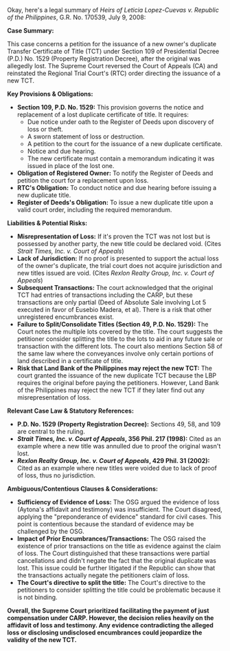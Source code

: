 Okay, here's a legal summary of *Heirs of Leticia Lopez-Cuevas v. Republic of the Philippines*, G.R. No. 170539, July 9, 2008:

**Case Summary:**

This case concerns a petition for the issuance of a new owner's duplicate Transfer Certificate of Title (TCT) under Section 109 of Presidential Decree (P.D.) No. 1529 (Property Registration Decree), after the original was allegedly lost. The Supreme Court reversed the Court of Appeals (CA) and reinstated the Regional Trial Court's (RTC) order directing the issuance of a new TCT.

**Key Provisions & Obligations:**

*   **Section 109, P.D. No. 1529:** This provision governs the notice and replacement of a lost duplicate certificate of title. It requires:
    *   Due notice under oath to the Register of Deeds upon discovery of loss or theft.
    *   A sworn statement of loss or destruction.
    *   A petition to the court for the issuance of a new duplicate certificate.
    *   Notice and due hearing.
    *   The new certificate must contain a memorandum indicating it was issued in place of the lost one.
*   **Obligation of Registered Owner:** To notify the Register of Deeds and petition the court for a replacement upon loss.
*   **RTC's Obligation:** To conduct notice and due hearing before issuing a new duplicate title.
*   **Register of Deeds's Obligation:** To issue a new duplicate title upon a valid court order, including the required memorandum.

**Liabilities & Potential Risks:**

*   **Misrepresentation of Loss:** If it's proven the TCT was not lost but is possessed by another party, the new title could be declared void. (Cites *Strait Times, Inc. v. Court of Appeals*)
*   **Lack of Jurisdiction:** If no proof is presented to support the actual loss of the owner's duplicate, the trial court does not acquire jurisdiction and new titles issued are void. (Cites *Rexlon Realty Group, Inc. v. Court of Appeals*)
*   **Subsequent Transactions:** The court acknowledged that the original TCT had entries of transactions including the CARP, but these transactions are only partial (Deed of Absolute Sale involving Lot 5 executed in favor of Eusebio Madera, et al). There is a risk that other unregistered encumbrances exist.
*   **Failure to Split/Consolidate Titles (Section 49, P.D. No. 1529):** The Court notes the multiple lots covered by the title. The court suggests the petitioner consider splitting the title to the lots to aid in any future sale or transaction with the different lots. The court also mentions Section 58 of the same law where the conveyances involve only certain portions of land described in a certificate of title.
*   **Risk that Land Bank of the Philippines may reject the new TCT:** The court granted the issuance of the new duplicate TCT because the LBP requires the original before paying the petitioners. However, Land Bank of the Philippines may reject the new TCT if they later find out any misrepresentation of loss.

**Relevant Case Law & Statutory References:**

*   **P.D. No. 1529 (Property Registration Decree):** Sections 49, 58, and 109 are central to the ruling.
*   ***Strait Times, Inc. v. Court of Appeals*, 356 Phil. 217 (1998):** Cited as an example where a new title was annulled due to proof the original wasn't lost.
*   ***Rexlon Realty Group, Inc. v. Court of Appeals*, 429 Phil. 31 (2002):** Cited as an example where new titles were voided due to lack of proof of loss, thus no jurisdiction.

**Ambiguous/Contentious Clauses & Considerations:**

*   **Sufficiency of Evidence of Loss:** The OSG argued the evidence of loss (Aytona's affidavit and testimony) was insufficient. The Court disagreed, applying the "preponderance of evidence" standard for civil cases. This point is contentious because the standard of evidence may be challenged by the OSG.
*   **Impact of Prior Encumbrances/Transactions:** The OSG raised the existence of prior transactions on the title as evidence against the claim of loss. The Court distinguished that these transactions were partial cancellations and didn't negate the fact that the original duplicate was lost. This issue could be further litigated if the Republic can show that the transactions actually negate the petitioners claim of loss.
*   **The Court's directive to split the title:** The Court's directive to the petitioners to consider splitting the title could be problematic because it is not binding.

**Overall, the Supreme Court prioritized facilitating the payment of just compensation under CARP. However, the decision relies heavily on the affidavit of loss and testimony. Any evidence contradicting the alleged loss or disclosing undisclosed encumbrances could jeopardize the validity of the new TCT.**
